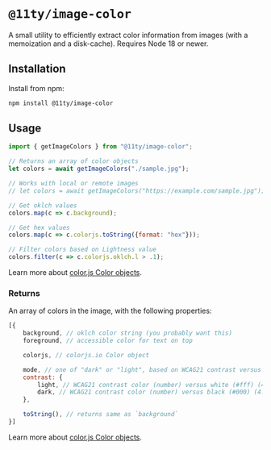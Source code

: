 # `@11ty/image-color`

A small utility to efficiently extract color information from images (with a memoization and a disk-cache). Requires Node 18 or newer.

## Installation

Install from npm:

```sh
npm install @11ty/image-color
```

## Usage

```js
import { getImageColors } from "@11ty/image-color";

// Returns an array of color objects
let colors = await getImageColors("./sample.jpg");

// Works with local or remote images
// let colors = await getImageColors("https://example.com/sample.jpg");

// Get oklch values
colors.map(c => c.background);

// Get hex values
colors.map(c => c.colorjs.toString({format: "hex"}));

// Filter colors based on Lightness value
colors.filter(c => c.colorjs.oklch.l > .1);
```

Learn more about [color.js Color objects](https://colorjs.io/docs/the-color-object).

### Returns

An array of colors in the image, with the following properties:

```js
[{
	background, // oklch color string (you probably want this)
	foreground, // accessible color for text on top

	colorjs, // colorjs.io Color object

	mode, // one of "dark" or "light", based on WCAG21 contrast versus #000 or #fff
	contrast: {
		light, // WCAG21 contrast color (number) versus white (#fff) (4.5+ is good)
		dark, // WCAG21 contrast color (number) versus black (#000) (4.5+ is good)
	},

	toString(), // returns same as `background`
}]
```

Learn more about [color.js Color objects](https://colorjs.io/docs/the-color-object).